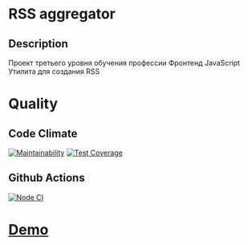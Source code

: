 # RSS aggregator

## Description

Проект третьего уровня обучения профессии Фронтенд JavaScript
Утилита для создания RSS

# Quality

## Code Climate
[![Maintainability](https://api.codeclimate.com/v1/badges/4f2ae2cd398b01b9daa6/maintainability)](https://codeclimate.com/github/BairamovTimur/frontend-project-lvl3/maintainability) [![Test Coverage](https://api.codeclimate.com/v1/badges/4f2ae2cd398b01b9daa6/test_coverage)](https://codeclimate.com/github/BairamovTimur/frontend-project-lvl3/test_coverage)

## Github Actions
[![Node CI](https://github.com/BairamovTimur/frontend-project-lvl3/workflows/Node%20CI/badge.svg)](https://github.com/BairamovTimur/frontend-project-lvl3/actions?query=workflow%3A%22Node+CI%22)

# [Demo](https://frontend-project-lvl3.bairamovtimur.vercel.app/)


